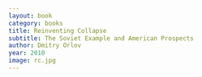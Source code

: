 ```yaml
---
layout: book
category: books
title: Reinventing Collapse
subtitle: The Soviet Example and American Prospects
author: Dmitry Orlov
year: 2010
image: rc.jpg
---
```

